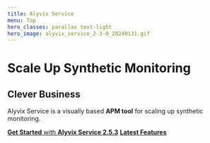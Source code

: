 ```yaml
---
title: Alyvix Service
menu: Top
hero_classes: parallax text-light
hero_image: alyvix_service_2-3-0_20240131.gif
---
```

<!--
hero_classes: text-dark overlay-light parallax
-->

# Scale Up Synthetic Monitoring
## Clever Business

Alyvix Service is a visually based **APM tool** for scaling up synthetic monitoring.

[**Get Started** with **Alyvix Service 2.5.3**](../?classes=btn,btn-success,btn-lg#plans)
[**Latest Features**](https://alyvix.com/learn/service/release_notes/release_notes_25.html?classes=btn,btn-primary,btn-lg&target=_blank)
